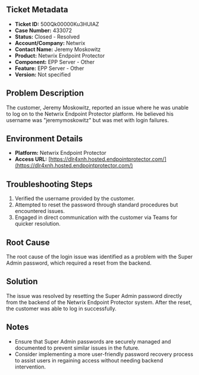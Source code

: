 ## Ticket Metadata
- **Ticket ID:** 500Qk00000Ku3HUIAZ
- **Case Number:** 433072
- **Status:** Closed - Resolved
- **Account/Company:** Netwrix
- **Contact Name:** Jeremy Moskowitz
- **Product:** Netwrix Endpoint Protector
- **Component:** EPP Server - Other
- **Feature:** EPP Server - Other
- **Version:** Not specified

## Problem Description
The customer, Jeremy Moskowitz, reported an issue where he was unable to log on to the Netwrix Endpoint Protector platform. He believed his username was "jeremymoskowitz" but was met with login failures.

## Environment Details
- **Platform:** Netwrix Endpoint Protector
- **Access URL:** [https://dlr4xnh.hosted.endpointprotector.com/](https://dlr4xnh.hosted.endpointprotector.com/)

## Troubleshooting Steps
1. Verified the username provided by the customer.
2. Attempted to reset the password through standard procedures but encountered issues.
3. Engaged in direct communication with the customer via Teams for quicker resolution.

## Root Cause
The root cause of the login issue was identified as a problem with the Super Admin password, which required a reset from the backend.

## Solution
The issue was resolved by resetting the Super Admin password directly from the backend of the Netwrix Endpoint Protector system. After the reset, the customer was able to log in successfully.

## Notes
- Ensure that Super Admin passwords are securely managed and documented to prevent similar issues in the future.
- Consider implementing a more user-friendly password recovery process to assist users in regaining access without needing backend intervention.
